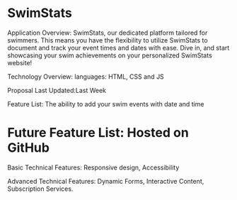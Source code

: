 # SwimStats

Application Overview: SwimStats, our dedicated platform tailored for swimmers. This means you have the flexibility to utilize SwimStats to document and track your event times and dates with ease. Dive in, and start showcasing your swim achievements on your personalized SwimStats website!

Technology Overview: languages: HTML, CSS and JS

Proposal Last Updated:Last Week

Feature List: The ability to add your swim events with date and time 

# Future Feature List: Hosted on GitHub

Basic Technical Features: Responsive design, Accessibility 

Advanced Technical Features: Dynamic Forms, Interactive Content, Subscription Services.
